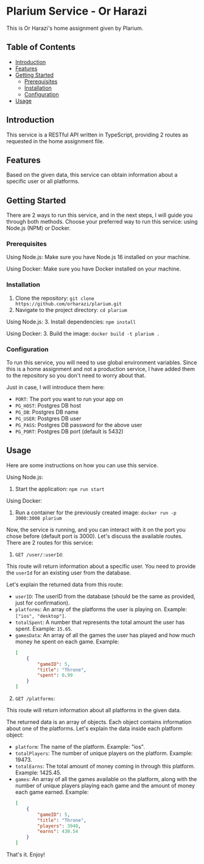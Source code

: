 # Plarium Service - Or Harazi

This is Or Harazi's home assignment given by Plarium.

## Table of Contents

-   [Introduction](#introduction)
-   [Features](#features)
-   [Getting Started](#getting-started)
    -   [Prerequisites](#prerequisites)
    -   [Installation](#installation)
    -   [Configuration](#configuration)
-   [Usage](#usage)

## Introduction

This service is a RESTful API written in TypeScript, providing 2 routes as requested in the home assignment file.

## Features

Based on the given data, this service can obtain information about a specific user or all platforms.

## Getting Started

There are 2 ways to run this service, and in the next steps, I will guide you through both methods.
Choose your preferred way to run this service: using Node.js (NPM) or Docker.

### Prerequisites

Using Node.js: Make sure you have Node.js 16 installed on your machine.

Using Docker: Make sure you have Docker installed on your machine.

### Installation

1. Clone the repository: `git clone https://github.com/orharazi/plarium.git`
2. Navigate to the project directory: `cd plarium`

Using Node.js: 3. Install dependencies: `npm install`

Using Docker: 3. Build the image: `docker build -t plarium .`

### Configuration

To run this service, you will need to use global environment variables.
Since this is a home assignment and not a production service,
I have added them to the repository so you don't need to worry about that.

Just in case, I will introduce them here:

-   `PORT`: The port you want to run your app on
-   `PG_HOST`: Postgres DB host
-   `PG_DB`: Postgres DB name
-   `PG_USER`: Postgres DB user
-   `PG_PASS`: Postgres DB password for the above user
-   `PG_PORT`: Postgres DB port (default is 5432)

## Usage

Here are some instructions on how you can use this service.

Using Node.js:

1. Start the application: `npm run start`

Using Docker:

1. Run a container for the previously created image: `docker run -p 3000:3000 plarium`

Now, the service is running, and you can interact with it on the port you chose before (default port is 3000).
Let's discuss the available routes.
There are 2 routes for this service:

1. `GET /user/:userId`:

This route will return information about a specific user.
You need to provide the `userId` for an existing user from the database.

Let's explain the returned data from this route:

-   `userID`: The userID from the database (should be the same as provided, just for confirmation).
-   `platforms`: An array of the platforms the user is playing on. Example: `["ios", "desktop"]`.
-   `totalSpent`: A number that represents the total amount the user has spent. Example: `15.65`.
-   `gamesData`: An array of all the games the user has played and how much money he spent on each game.
    Example:
    ```json
    [
        {
            "gameID": 5,
            "title": "Throne",
            "spent": 0.99
        }
    ]
    ```

2. `GET /platforms`:

This route will return information about all platforms in the given data.

The returned data is an array of objects. Each object contains information about one of the platforms.
Let's explain the data inside each platform object:

-   `platform`: The name of the platform. Example: "ios".
-   `totalPlayers`: The number of unique players on the platform. Example: 19473.
-   `totalEarns`: The total amount of money coming in through this platform. Example: 1425.45.
-   `games`: An array of all the games available on the platform, along with the number of unique players playing each game and the amount of money each game earned.
    Example:
    ```json
    [
        {
            "gameID": 5,
            "title": "Throne",
            "players": 3940,
            "earns": 430.54
        }
    ]
    ```

That's it. Enjoy!
